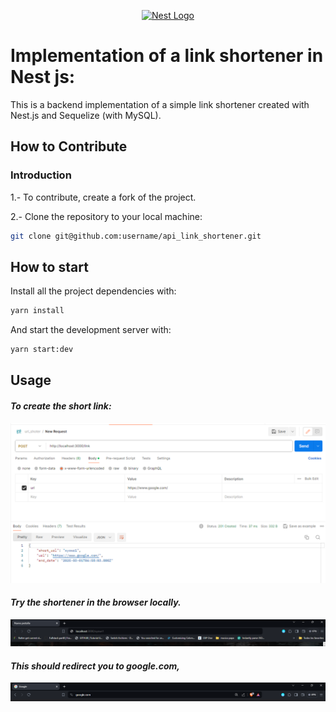 <p align="center">
  <a href="http://nestjs.com/" target="blank"><img src="https://nestjs.com/img/logo-small.svg" width="200" alt="Nest Logo" /></a>
</p>

# Implementation of a link shortener in Nest js:
This is a backend implementation of a simple link shortener created with Nest.js and Sequelize (with MySQL).

## How to Contribute
### **Introduction**
1.- To contribute, create a fork of the project.

2.- Clone the repository to your local machine:

```bash
git clone git@github.com:username/api_link_shortener.git
```

## How to start
Install all the project dependencies with:
```bash
yarn install
```

And start the development server with:
```bash
yarn start:dev
```

## Usage
#### *To create the short link:*
![alt text](image.png)
#### *Try the shortener in the browser locally.*
![alt text](image-1.png)
#### *This should redirect you to google.com,*
![alt text](image-2.png)